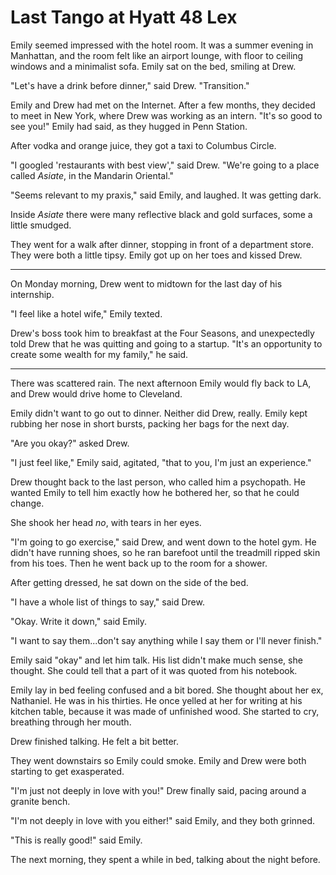 # Last Tango at Hyatt 48 Lex

Emily seemed impressed with the hotel room.  It was a summer evening in
Manhattan, and the room felt like an airport lounge, with floor to ceiling
windows and a minimalist sofa.  Emily sat on the bed, smiling at Drew.

"Let's have a drink before dinner," said Drew. "Transition."

Emily and Drew had met on the Internet.  After a few months, they decided to
meet in New York, where Drew was working as an intern.  "It's so good to see
you!" Emily had said, as they hugged in Penn Station.

After vodka and orange juice, they got a taxi to Columbus Circle.

"I googled 'restaurants with best view'," said Drew.  "We're going to a place
called *Asiate*, in the Mandarin Oriental."

"Seems relevant to my praxis," said Emily, and laughed.  It was getting dark.

Inside *Asiate* there were many reflective black and gold
surfaces, some a little smudged.

They went for a walk after dinner, stopping in front of a department store.
They were both a little tipsy.  Emily got up on her toes and kissed Drew.

---

On Monday morning, Drew went to midtown for the last day of his internship.

"I feel like a hotel wife," Emily texted.

Drew's boss took him to breakfast at the Four Seasons, and unexpectedly told
Drew that he was quitting and going to a startup.  "It's an opportunity to
create some wealth for my family," he said.

---

There was scattered rain.  The next afternoon Emily would fly back to LA, and
Drew would drive home to Cleveland.

Emily didn't want to go out to dinner.  Neither did Drew, really.  Emily kept
rubbing her nose in short bursts, packing her bags for the next day.

"Are you okay?" asked Drew.

"I just feel like," Emily said, agitated, "that to you, I'm just an experience."

Drew thought back to the last person, who called him a psychopath. He wanted
Emily to tell him exactly how he bothered her, so that he could change.

She shook her head *no*, with tears in her eyes.

"I'm going to go exercise," said Drew, and went down to the hotel gym.  He didn't
have running shoes, so he ran barefoot until the treadmill ripped skin from his
toes.  Then he went back up to the room for a shower.

After getting dressed, he sat down on the side of the bed.

"I have a whole list of things to say," said Drew.

"Okay.  Write it down," said Emily.

"I want to say them...don't say anything while I say them or I'll never finish."

Emily said "okay" and let him talk.  His list didn't make much sense, she
thought.  She could tell that a part of it was quoted from his notebook.

Emily lay in bed feeling confused and a bit bored.  She thought about her ex,
Nathaniel.  He was in his thirties.  He once yelled at her for writing at
his kitchen table, because it was made of unfinished wood.  She started to cry,
breathing through her mouth.

Drew finished talking.  He felt a bit better.

They went downstairs so Emily could smoke.  Emily and Drew were both starting to
get exasperated.

"I'm just not deeply in love with you!" Drew finally said, pacing around a
granite bench.

"I'm not deeply in love with you either!" said Emily, and they both grinned.

"This is really good!" said Emily.

The next morning, they spent a while in bed, talking about the night before.
